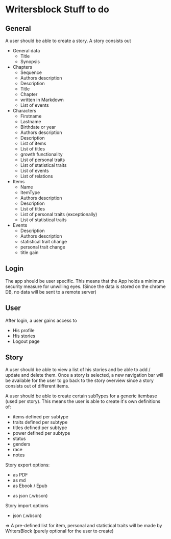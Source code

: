 # Writersblock Stuff to do

## General
A user should be able to create a story.
A story consists out
  - General data
    + Title
    + Synopsis
  - Chapters
    + Sequence
    + Authors description
    + Description
    + Title
    + Chapter
    + written in Markdown
    + List of events
  - Characters
    + Firstname
    + Lastname
    - Birthdate or year
    + Authors description
    + Description
    - List of items
    - List of titles
    - growth functionality
    + List of personal traits
    + List of statistical traits
    + List of events
    + List of relations
  - Items
    + Name
    + ItemType
    + Authors description
    + Description
    - List of titles
    - List of personal traits (exceptionally)
    - List of statistical traits
  - Events
    + Description
    + Authors description
    - statistical trait change
    - personal trait change
    - title gain

## Login
The app should be user specific. This means that the App holds a minimum security measure for unwilling eyes. (Since the data is stored on the chrome DB, no data will be sent to a remote server)

## User
After login, a user gains access to
  - His profile
  - His stories
  - Logout page

## Story
A user should be able to view a list of his stories and be able to add / update and delete them.
Once a story is selected, a new navigation bar will be available for the user to go back to the story overview since a story consists out of different items.

A user should be able to create certain subTypes for a generic itembase (used per story). This means the user is able to create it's own definitions of:
  - items defined per subtype
  - traits defined per subtype
  - titles defined per subtype
  - power defined per subtype
  - status
  - genders
  - race
  - notes

Story export options:
  - as PDF
  - as md
  - as Ebook / Epub
  + as json (.wbson)

Story import options
  + json (.wbson)

=> A pre-defined list for item, personal and statistical traits will be made by WritersBlock (purely optional for the user to create)